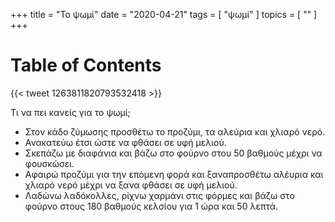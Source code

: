 +++
title = "Το ψωμί"
date = "2020-04-21"
tags = [ "ψωμί" ]
topics = [ "" ]
+++


# Table of Contents



{{< tweet 1263811820793532418 >}}

Τι να πει κανείς για το ψωμί;

-   Στον κάδο ζύμωσης προσθέτω το προζύμι, τα αλεύρια και χλιαρό νερό.
-   Ανακατεύω έτσι ώστε να φθάσει σε υφή μελιού.
-   Σκεπάζω με διαφάνια και βάζω στο φούρνο στου 50 βαθμούς μέχρι να φουσκώσει.
-   Αφαιρώ προζύμι για την επόμενη φορά και ξαναπροσθέτω αλέυρια και χλιαρό νερό μέχρι να ξανα φθάσει σε υφή μελιού.
-   Λαδώνω λαδόκολλες, ρίχνω χαρμάνι στις φόρμες και βάζω στο φούρνο στους 180 βαθμούς κελσίου για 1 ώρα και 50 λεπτά.
